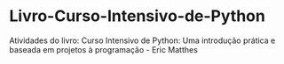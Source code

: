 # Livro-Curso-Intensivo-de-Python
Atividades do livro: Curso Intensivo de Python: Uma introdução prática e baseada em projetos à programação - Eric Matthes
